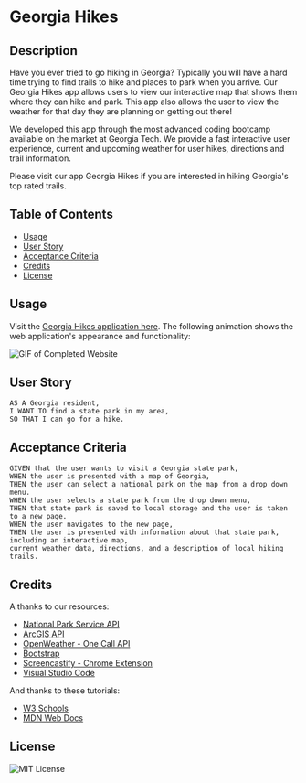 # Georgia Hikes
## Description
Have you ever tried to go hiking in Georgia? Typically you will have a hard time trying to find trails to hike and places to park when you arrive. Our Georgia Hikes app allows users to view our interactive map that shows them where they can hike and park. This app also allows the user to view the weather for that day they are planning on getting out there!

We developed this app through the most advanced coding bootcamp available on the market at Georgia Tech.
We provide a fast interactive user experience, current and upcoming weather for user hikes, directions and trail information.

Please visit our app Georgia Hikes if you are interested in hiking Georgia's top rated trails.

## Table of Contents
- [Usage](#usage)
- [User Story](#user-story)
- [Acceptance Criteria](#acceptance-criteria)
- [Credits](#credits)
- [License](#license)

## Usage
Visit the [Georgia Hikes application here](). The following animation shows the web application's appearance and functionality:

![GIF of Completed Website](assets/images/ga-hikes-screenshot.gif)

## User Story

```
AS A Georgia resident,
I WANT TO find a state park in my area,
SO THAT I can go for a hike.
```

## Acceptance Criteria

```
GIVEN that the user wants to visit a Georgia state park,
WHEN the user is presented with a map of Georgia, 
THEN the user can select a national park on the map from a drop down menu. 
WHEN the user selects a state park from the drop down menu,
THEN that state park is saved to local storage and the user is taken to a new page.
WHEN the user navigates to the new page,
THEN the user is presented with information about that state park, including an interactive map, 
current weather data, directions, and a description of local hiking trails.
```

## Credits
A thanks to our resources:
- [National Park Service API](https://www.nps.gov/subjects/developer/api-documentation.htm)
- [ArcGIS API](https://developers.arcgis.com/javascript/latest/)
- [OpenWeather - One Call API](https://openweathermap.org/api/one-call-api)
- [Bootstrap](https://getbootstrap.com/docs/5.1/getting-started/introduction/)
- [Screencastify - Chrome Extension](https://www.screencastify.com/?gclid=Cj0KCQiAgP6PBhDmARIsAPWMq6kirDwVSm0ryb7sQeSxVQuZG-G7kk9ikfSz77SBh-fA7QS9aKdyjgAaAgJGEALw_wcB)
- [Visual Studio Code](https://code.visualstudio.com/download)

And thanks to these tutorials:
- [W3 Schools](https://www.w3schools.com/)
- [MDN Web Docs](https://developer.mozilla.org/)

## License
![MIT License](https://img.shields.io/badge/license-MIT-green)
